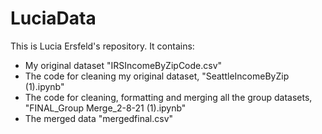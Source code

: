 # LuciaData
This is Lucia Ersfeld's repository. It contains:
- My original dataset "IRSIncomeByZipCode.csv"
- The code for cleaning my original dataset, "SeattleIncomeByZip (1).ipynb"
- The code for cleaning, formatting and merging all the group datasets, "FINAL_Group Merge_2-8-21 (1).ipynb" 
- The merged data "mergedfinal.csv"
